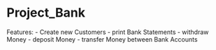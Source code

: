 # Project_Bank

Features: 
    - Create new Customers
    - print Bank Statements 
    - withdraw Money
    - deposit Money
    - transfer Money between Bank Accounts
